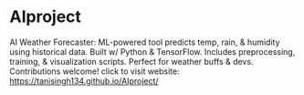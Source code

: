 # AIproject
AI Weather Forecaster: ML-powered tool predicts temp, rain, &amp; humidity using historical data. Built w/ Python &amp; TensorFlow. Includes preprocessing, training, &amp; visualization scripts. Perfect for weather buffs &amp; devs. Contributions welcome!
click to visit website:  https://tanisingh134.github.io/AIproject/


